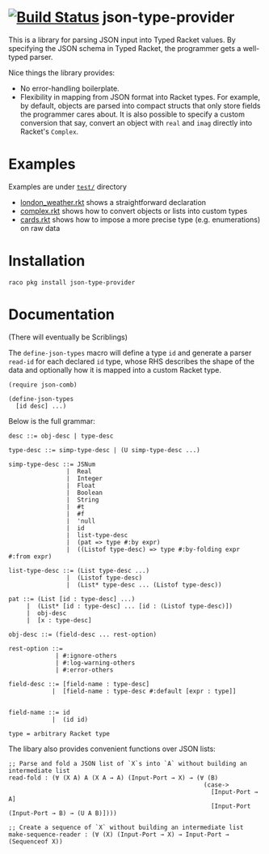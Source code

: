 [![Build Status](https://travis-ci.com/philnguyen/json-type-provider.svg?branch=master)](https://travis-ci.com/philnguyen/json-type-provider)
json-type-provider
=========================================

This is a library for parsing JSON input into Typed Racket values.
By specifying the JSON schema in Typed Racket, the programmer gets a well-typed parser.

Nice things the library provides:
- No error-handling boilerplate.
- Flexibility in mapping from JSON format into Racket types. For example, by default, objects are parsed into compact structs that only store fields the programmer cares about. It is also possible to specify a custom conversion that say, convert an object with `real` and `imag` directly into Racket's `Complex`.

Examples
=========================================

Examples are under [`test/`](https://github.com/philnguyen/json-type-provider/tree/master/json-type-provider/test) directory

* [london_weather.rkt](https://github.com/philnguyen/json-type-provider/blob/master/json-type-provider/test/london_weather.rkt) shows a straightforward declaration
* [complex.rkt](https://github.com/philnguyen/json-type-provider/blob/master/json-type-provider/test/complex.rkt) shows how to convert objects or lists into custom types
* [cards.rkt](https://github.com/philnguyen/json-type-provider/blob/master/json-type-provider/test/cards.rkt) shows how to impose a more precise type (e.g. enumerations) on raw data


Installation
=========================================

```
raco pkg install json-type-provider
```

Documentation
=========================================

(There will eventually be Scriblings)

The `define-json-types` macro will define a type `id` and generate a parser `read-id`
for each declared `id` type, whose RHS describes the shape of the data
and optionally how it is mapped into a custom Racket type.
```racket
(require json-comb)

(define-json-types
  [id desc] ...)
```

Below is the full grammar:

```racket
desc ::= obj-desc | type-desc

type-desc ::= simp-type-desc | (U simp-type-desc ...)

simp-type-desc ::= JSNum
                |  Real
                |  Integer
                |  Float
                |  Boolean
                |  String
                |  #t
                |  #f
                |  'null
                |  id
                |  list-type-desc
                |  (pat => type #:by expr)
                |  ((Listof type-desc) => type #:by-folding expr #:from expr)

list-type-desc ::= (List type-desc ...)
                |  (Listof type-desc)
                |  (List* type-desc ... (Listof type-desc))

pat ::= (List [id : type-desc] ...)
     |  (List* [id : type-desc] ... [id : (Listof type-desc)])
     |  obj-desc
     |  [x : type-desc]

obj-desc ::= (field-desc ... rest-option)

rest-option ::=
             | #:ignore-others
             | #:log-warning-others
             | #:error-others

field-desc ::= [field-name : type-desc]
            |  [field-name : type-desc #:default [expr : type]]


field-name ::= id
            |  (id id)

type = arbitrary Racket type
```

The libary also provides convenient functions over JSON lists:
```racket
;; Parse and fold a JSON list of `X`s into `A` without building an intermediate list
read-fold : (∀ (X A) A (X A → A) (Input-Port → X) → (∀ (B)
                                                      (case->
                                                        [Input-Port → A]
                                                        [Input-Port (Input-Port → B) → (U A B)])))
                                                        
;; Create a sequence of `X` without building an intermediate list
make-sequence-reader : (∀ (X) (Input-Port → X) → Input-Port → (Sequenceof X))
```
